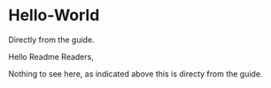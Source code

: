 # Hello-World
Directly from the guide.

Hello Readme Readers,

Nothing to see here, as indicated above this is directy from the guide.
